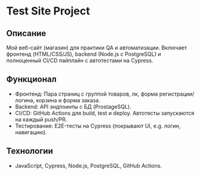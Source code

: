 # Test Site Project

## Описание
Мой веб-сайт (магазин) для практики QA и автоматизации. Включает фронтенд (HTML/CSS/JS), backend (Node.js с PostgreSQL) и полноценный CI/CD пайплайн с автотестами на Cypress.

## Функционал
- Фронтенд: Пара страниц с группой товаров, лк, форма регистрации/логина, корзина и форма заказа.
- Backend: API эндпоинты с БД (ProstageSQL).
- CI/CD: GitHub Actions для build, test и deploy. Автотесты запускаются на каждый push/PR.
- Тестирование: E2E-тесты на Cypress (покрывают UI, e.g. логин, навигацию). 

## Технологии
- JavaScript, Cypress, Node.js, PostgreSQL, GitHub Actions.
